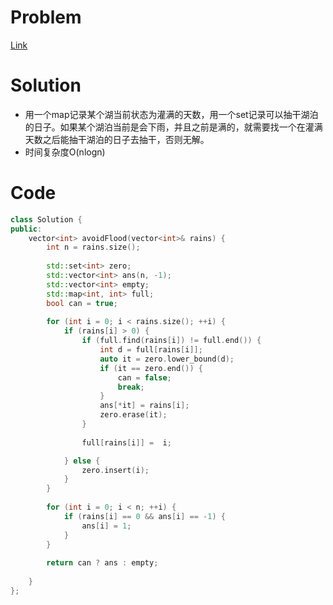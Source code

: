 # Problem
[Link](https://leetcode-cn.com/problems/avoid-flood-in-the-city/)

# Solution
* 用一个map记录某个湖当前状态为灌满的天数，用一个set记录可以抽干湖泊的日子。如果某个湖泊当前是会下雨，并且之前是满的，就需要找一个在灌满天数之后能抽干湖泊的日子去抽干，否则无解。
* 时间复杂度O(nlogn)

# Code
```cpp
class Solution {
public:
    vector<int> avoidFlood(vector<int>& rains) {
        int n = rains.size();
        
        std::set<int> zero;
        std::vector<int> ans(n, -1);
        std::vector<int> empty;
        std::map<int, int> full;
        bool can = true;
        
        for (int i = 0; i < rains.size(); ++i) {
            if (rains[i] > 0) {
                if (full.find(rains[i]) != full.end()) {
                    int d = full[rains[i]];
                    auto it = zero.lower_bound(d);
                    if (it == zero.end()) {
                        can = false;
                        break;
                    }
                    ans[*it] = rains[i];
                    zero.erase(it);
                }
                    
                full[rains[i]] =  i;

            } else {
                zero.insert(i);
            }
        }
        
        for (int i = 0; i < n; ++i) {
            if (rains[i] == 0 && ans[i] == -1) {
                ans[i] = 1;
            } 
        }
        
        return can ? ans : empty;
        
    }
};
```